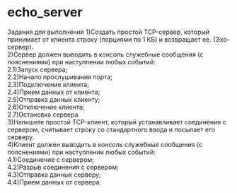 # echo_server

Задания для выполнения
1)Создать простой TCP-сервер, который принимает от клиента строку (порциями по 1 КБ) и возвращает ее. (Эхо-сервер).  
2)Сервер должен выводить в консоль служебные сообщения (с пояснениями) при наступлении любых событий:  
  2.1)Запуск сервера;  
  2.2)Начало прослушивания порта;  
  2.3)Подключение клиента;  
  2.4)Прием данных от клиента;  
  2.5)Отправка данных клиенту;  
  2.6)Отключение клиента;  
  2.7)Остановка сервера.  
3)Напишите простой TCP-клиент, который устанавливает соединение с сервером, считывает строку со стандартного ввода и посылает его серверу.  
4)Клиент должен выводить в консоль служебные сообщения (с пояснениями) при наступлении любых событий:  
  4.1)Соединение с сервером;  
  4.2)Разрыв соединения с сервером;  
  4.3)Отправка данных серверу;  
  4.4)Прием данных от сервера.  
